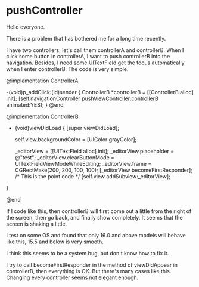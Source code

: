 # pushController

Hello everyone.

There is a problem that has bothered me for a long time recently.

I have two controllers, let's call them controllerA and controllerB. When I click some button in controllerA, I want to push controllerB into the navigation. Besides, I need some UITextField get the focus automatically when I enter controllerB. The code is very simple.



@implementation ControllerA 

-(void)p_addClick:(id)sender {
    ControllerB *controllerB = [[ControllerB alloc] init];
    [self.navigationController pushViewController:controllerB animated:YES];
}
@end

@implementation ControllerB 
- (void)viewDidLoad {
    [super viewDidLoad];
    
    self.view.backgroundColor = [UIColor grayColor];
    
    _editorView = [[UITextField alloc] init];
    _editorView.placeholder = @"test";
    _editorView.clearButtonMode = UITextFieldViewModeWhileEditing;
    _editorView.frame = CGRectMake(200, 200, 100, 100);
    [_editorView becomeFirstResponder]; /* This is the point code */
    [self.view addSubview:_editorView];
    
}

@end



If I code like this, then controllerB will first come out a little from the right of the screen, then go back, and finally show completely. It seems that the screen is shaking a little.

I test on some OS and found that only 16.0 and above models will behave like this, 15.5 and below is very smooth.

I think this seems to be a system bug, but don't know how to fix it.

I try to call becomeFirstResponder in the method of viewDidAppear in controllerB, then everything is OK. But there's many cases like this. Changing every controller seems not elegant enough.
